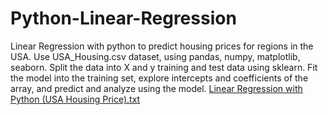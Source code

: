 # Python-Linear-Regression
Linear Regression with python to predict housing prices for regions in the USA. Use USA_Housing.csv dataset, using pandas, numpy, matplotlib, seaborn. Split the data into X and y training and test data using sklearn. Fit the model into the training set, explore intercepts and coefficients of the array, and predict and analyze using the model.
[Linear Regression with Python (USA Housing Price).txt](https://github.com/song8806/Python-Linear-Regression/files/9492774/Linear.Regression.with.Python.USA.Housing.Price.txt)
